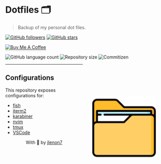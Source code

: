 # Dotfiles 🗂️

> Backup of my personal dot files.

[![GitHub followers](https://img.shields.io/github/followers/jlenon7.svg?style=social&label=Follow&maxAge=2592000)](https://github.com/jlenon7?tab=followers)
[![GitHub stars](https://img.shields.io/github/stars/jlenon7/dotfiles.svg?style=social&label=Star&maxAge=2592000)](https://github.com/jlenon7/dotfiles/stargazers/)

<p>
    <a href="https://www.buymeacoffee.com/athenna" target="_blank"><img src="https://www.buymeacoffee.com/assets/img/custom_images/orange_img.png" alt="Buy Me A Coffee" style="height: 41px !important;width: 174px !important;box-shadow: 0px 3px 2px 0px rgba(190, 190, 190, 0.5) !important;-webkit-box-shadow: 0px 3px 2px 0px rgba(190, 190, 190, 0.5) !important;" ></a>
</p>

<p>
  <img alt="GitHub language count" src="https://img.shields.io/github/languages/count/AthennaIO/Core?style=for-the-badge&logo=appveyor">

  <img alt="Repository size" src="https://img.shields.io/github/repo-size/AthennaIO/Core?style=for-the-badge&logo=appveyor">

  <img alt="Commitizen" src="https://img.shields.io/badge/commitizen-friendly-brightgreen?style=for-the-badge&logo=appveyor">
</p>

<img src=".github/logo.png" width="200px" align="right" hspace="30px" vspace="100px">

---

## Configurations

This repository exposes configurations for:

- [fish](https://fishshell.com/)
- [iterm2](https://iterm2.com/)
- [karabiner](https://karabiner-elements.pqrs.org/)
- [nvim](https://neovim.io/)
- [tmux](https://github.com/tmux/tmux/wiki)
- [VSCode](https://code.visualstudio.com/)

<p align='center'>
  With 💜 by <a href='https://github.com/jlenon7'>jlenon7</a>
</p>
